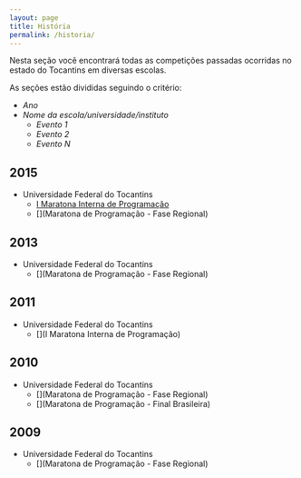 ```yaml
---
layout: page
title: História
permalink: /historia/
---
```


Nesta seção você encontrará todas as competições passadas ocorridas no estado do Tocantins em diversas escolas.

As seções estão divididas seguindo o critério:

- _Ano_
- _Nome da escola/universidade/instituto_
  - _Evento 1_
  - _Evento 2_
  - _Evento N_
  

2015
-----
- Universidade Federal do Tocantins
  - [I Maratona Interna de Programação](past_contests/uft/interna1)
  - [](Maratona de Programação - Fase Regional)

2013
-----
- Universidade Federal do Tocantins
  - [](Maratona de Programação - Fase Regional)

2011
-----
- Universidade Federal do Tocantins
  - [](I Maratona Interna de Programação)

2010
-----
- Universidade Federal do Tocantins
  - [](Maratona de Programação - Fase Regional)
  - [](Maratona de Programação - Final Brasileira)

2009
-----
- Universidade Federal do Tocantins 
  - [](Maratona de Programação - Fase Regional)
